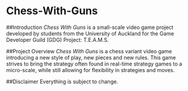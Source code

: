 # Chess-With-Guns

##Introduction
*Chess With Guns* is a small-scale video game project developed by students from the University of Auckland for the Game Developer Guild (GDG) Project: T.E.A.M.S.

##Project Overview
*Chess With Guns* is a chess variant video game introducing a new style of play, new pieces and new rules. This game strives to bring the strategy often found in real-time strategy games to a micro-scale, while still allowing for flexibility in strategies and moves.


##Disclaimer
Everything is subject to change.
